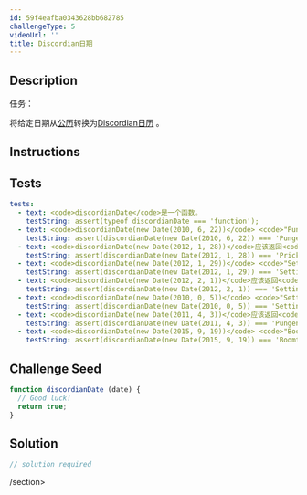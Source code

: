 ```yaml
---
id: 59f4eafba0343628bb682785
challengeType: 5
videoUrl: ''
title: Discordian日期
---
```


## Description
<section id="description">任务： <p>将给定日期从<a href="https://en.wikipedia.org/wiki/Gregorian calendar" title="wp：阳历">公历</a>转换为<a href="https://en.wikipedia.org/wiki/Discordian calendar" title="wp：Discordian日历">Discordian日历</a> 。 </p></section>

## Instructions
<section id="instructions">
</section>

## Tests
<section id='tests'>

```yml
tests:
  - text: <code>discordianDate</code>是一个函数。
    testString: assert(typeof discordianDate === 'function');
  - text: <code>discordianDate(new Date(2010, 6, 22))</code> <code>"Pungenday, the 57th day of Confusion in the YOLD 3176"</code> <code>discordianDate(new Date(2010, 6, 22))</code>应该返回<code>"Pungenday, the 57th day of Confusion in the YOLD 3176"</code> 。
    testString: assert(discordianDate(new Date(2010, 6, 22)) === 'Pungenday, the 57th day of Confusion in the YOLD 3176');
  - text: <code>discordianDate(new Date(2012, 1, 28))</code>应该返回<code>"Prickle-Prickle, the 59th day of Chaos in the YOLD 3178"</code> 。
    testString: assert(discordianDate(new Date(2012, 1, 28)) === 'Prickle-Prickle, the 59th day of Chaos in the YOLD 3178');
  - text: <code>discordianDate(new Date(2012, 1, 29))</code> <code>"Setting Orange, the 60th day of Chaos in the YOLD 3178. Celebrate St. Tib's Day!"</code> <code>discordianDate(new Date(2012, 1, 29))</code>应该返回<code>"Setting Orange, the 60th day of Chaos in the YOLD 3178. Celebrate St. Tib's Day!"</code> 。
    testString: assert(discordianDate(new Date(2012, 1, 29)) === 'Setting Orange, the 60th day of Chaos in the YOLD 3178. Celebrate St. Tib\'s Day!');
  - text: <code>discordianDate(new Date(2012, 2, 1))</code>应该返回<code>"Setting Orange, the 60th day of Chaos in the YOLD 3178"</code> 。
    testString: assert(discordianDate(new Date(2012, 2, 1)) === 'Setting Orange, the 60th day of Chaos in the YOLD 3178');
  - text: <code>discordianDate(new Date(2010, 0, 5))</code> <code>"Setting Orange, the 5th day of Chaos in the YOLD 3176. Celebrate Mungday!"</code> <code>discordianDate(new Date(2010, 0, 5))</code>应该返回<code>"Setting Orange, the 5th day of Chaos in the YOLD 3176. Celebrate Mungday!"</code> 。
    testString: assert(discordianDate(new Date(2010, 0, 5)) === 'Setting Orange, the 5th day of Chaos in the YOLD 3176. Celebrate Mungday!');
  - text: <code>discordianDate(new Date(2011, 4, 3))</code>应该返回<code>"Pungenday, the 50th day of Discord in the YOLD 3177. Celebrate Discoflux!"</code> 。
    testString: assert(discordianDate(new Date(2011, 4, 3)) === 'Pungenday, the 50th day of Discord in the YOLD 3177. Celebrate Discoflux!');
  - text: <code>discordianDate(new Date(2015, 9, 19))</code> <code>"Boomtime, the 73rd day of Bureaucracy in the YOLD 3181"</code> <code>discordianDate(new Date(2015, 9, 19))</code>应该返回<code>"Boomtime, the 73rd day of Bureaucracy in the YOLD 3181"</code> 。
    testString: assert(discordianDate(new Date(2015, 9, 19)) === 'Boomtime, the 73rd day of Bureaucracy in the YOLD 3181');

```

</section>

## Challenge Seed
<section id='challengeSeed'>

<div id='js-seed'>

```js
function discordianDate (date) {
  // Good luck!
  return true;
}

```

</div>



</section>

## Solution
<section id='solution'>

```js
// solution required
```

/section>
